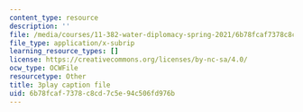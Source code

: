 ```yaml
---
content_type: resource
description: ''
file: /media/courses/11-382-water-diplomacy-spring-2021/6b78fcaf7378c8cd7c5e94c506fd976b_w2HASHQ8nYw.srt
file_type: application/x-subrip
learning_resource_types: []
license: https://creativecommons.org/licenses/by-nc-sa/4.0/
ocw_type: OCWFile
resourcetype: Other
title: 3play caption file
uid: 6b78fcaf-7378-c8cd-7c5e-94c506fd976b
---
```

